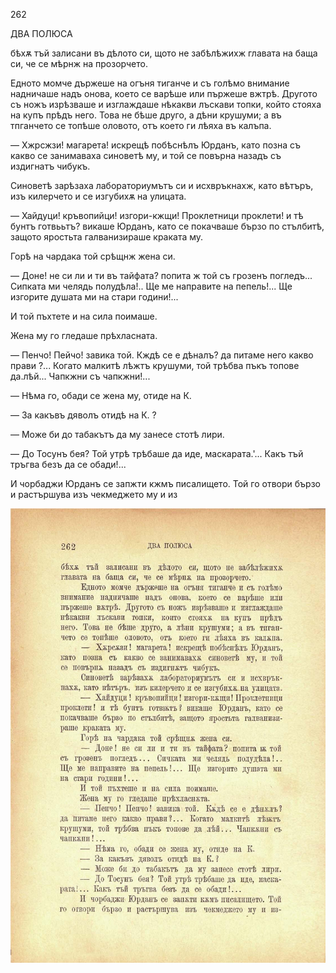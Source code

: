 ﻿262

ДВА ПОЛЮСА

бѣхѫ тъй залисани въ дѣлото си, щото не забѣлѣжихж главата на баща си, че се мѣрнж на прозорчето.

Едното момче държеше на огъня тиганче и съ голѣмо внимание надничаше надъ онова, което се варѣше или пържеше вжтрѣ. Другото съ ножъ изрѣзваше и изглаждаше нѣкакви лъскави топки, който стояха на купъ прѣдъ него. Това не бѣше друго, а дѣни крушуми; а въ тпганчето се топѣше оловото, отъ което ги лѣяха въ калъпа.

— Хжрсжзи! магарета! искрещѣ побѣснѣлъ Юрданъ, като позна съ какво се занимаваха синоветѣ му, и той се повърна назадъ съ издигнатъ чибукъ.

Синоветѣ зарѣзаха лабораториумътъ си и исхвръкнахж, като вѣтъръ, изъ килерчето и се изгубихѫ на улицата.

— Хайдуци! кръвопийци! изгори-кжщи! Проклетници проклети! и тѣ бунтъ готвььтъ? викаше Юрданъ, като се покачваше бързо по стълбитѣ, защото яростьта галванизираше краката му.

Горѣ на чардака той срѣщнж жена си.

— Доне! не си ли и ти въ тайфата? попита ж той съ грозенъ погледъ... Сипката ми челядь полудѣла!.. Ще ме направите на пепель!... Ще изгорите душата ми на стари години!...

И той пъхтете и на сила поимаше.

Жена му го гледаше прѣхласната.

— Пенчо! Пейчо! завика той. Кждѣ се е дѣналъ? да питаме него какво прави ?... Когато малкитѣ лѣжтъ крушуми, той трѣбва пъкъ топове да.лѣй... Чапкжни съ чапкжни!...

— Нѣма го, обади се жена му, отиде на К.

— За какъвъ дяволъ отидѣ на К. ?

— Може би до табакътъ да му занесе стотѣ лири.

— До Тосунъ бея? Той утрѣ трѣбаше да иде, маскарата.'... Какъ тъй тръгва безъ да се обади!...

И чорбаджи Юрданъ се запжти кжмъ писалището. Той го отвори бързо и растършува изъ чекмеджето му и из

![original](images/297.jpg)

